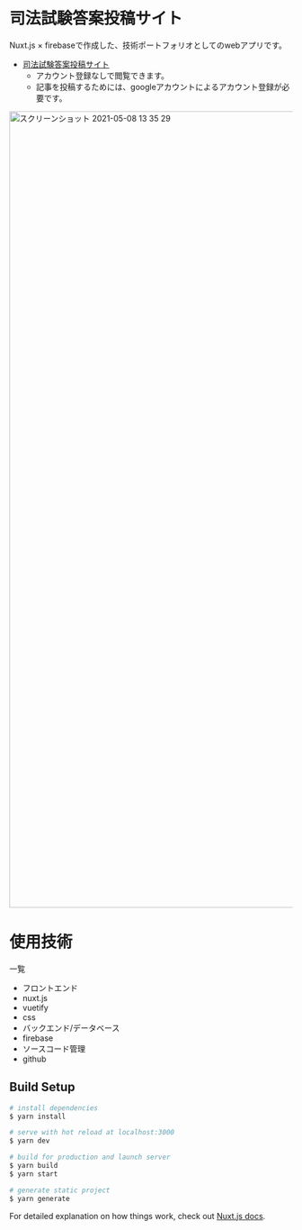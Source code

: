 # 司法試験答案投稿サイト
Nuxt.js × firebaseで作成した、技術ポートフォリオとしてのwebアプリです。

- [司法試験答案投稿サイト](https://weblibrary-38190.web.app/)
  - アカウント登録なしで閲覧できます。
  - 記事を投稿するためには、googleアカウントによるアカウント登録が必要です。

<img width="1414" alt="スクリーンショット 2021-05-08 13 35 29" src="https://user-images.githubusercontent.com/53680568/117526783-4fca1900-b002-11eb-9562-3f0a31ff9a30.png">


# 使用技術
一覧
- フロントエンド
 - nuxt.js
 - vuetify
 - css
- バックエンド/データベース
 - firebase
- ソースコード管理
 - github

## Build Setup

```bash
# install dependencies
$ yarn install

# serve with hot reload at localhost:3000
$ yarn dev

# build for production and launch server
$ yarn build
$ yarn start

# generate static project
$ yarn generate
```

For detailed explanation on how things work, check out [Nuxt.js docs](https://nuxtjs.org).
